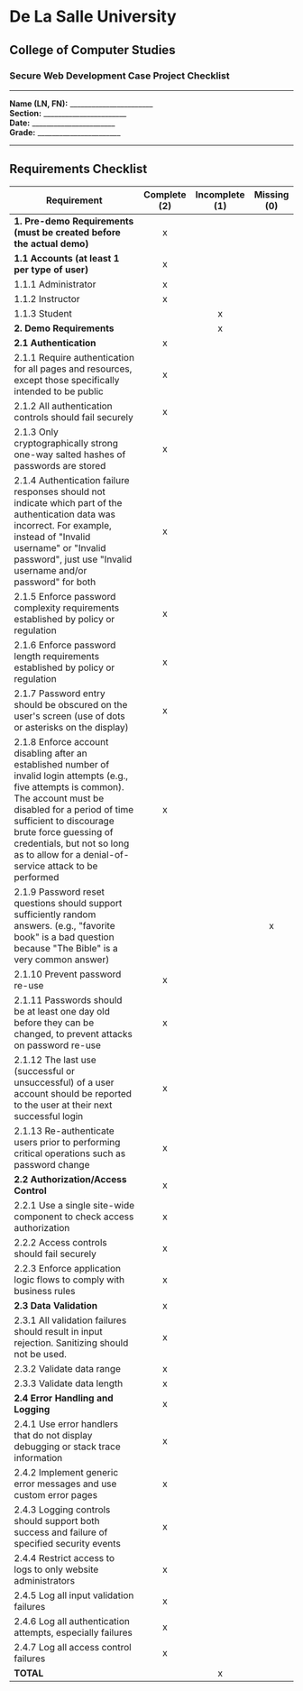 # De La Salle University
## College of Computer Studies
### Secure Web Development Case Project Checklist

---

**Name (LN, FN):** _______________________  
**Section:** _______________________  
**Date:** _______________________  
**Grade:** _______________________

---

## Requirements Checklist

| **Requirement** | **Complete (2)** | **Incomplete (1)** | **Missing (0)** |
|-----------------|:----------------:|:------------------:|:---------------:|
| **1. Pre-demo Requirements (must be created before the actual demo)** |x| | |
| **1.1 Accounts (at least 1 per type of user)** |x| | |
| 1.1.1 Administrator |x| | |
| 1.1.2 Instructor |x| | |
| 1.1.3 Student | |x| |
| **2. Demo Requirements** | |x| |
| **2.1 Authentication** |x| | |
| 2.1.1 Require authentication for all pages and resources, except those specifically intended to be public |x| | |
| 2.1.2 All authentication controls should fail securely |x| | |
| 2.1.3 Only cryptographically strong one-way salted hashes of passwords are stored |x| | |
| 2.1.4 Authentication failure responses should not indicate which part of the authentication data was incorrect. For example, instead of "Invalid username" or "Invalid password", just use "Invalid username and/or password" for both |x| | |
| 2.1.5 Enforce password complexity requirements established by policy or regulation |x| | |
| 2.1.6 Enforce password length requirements established by policy or regulation |x| | |
| 2.1.7 Password entry should be obscured on the user's screen (use of dots or asterisks on the display) |x| | |
| 2.1.8 Enforce account disabling after an established number of invalid login attempts (e.g., five attempts is common). The account must be disabled for a period of time sufficient to discourage brute force guessing of credentials, but not so long as to allow for a denial-of-service attack to be performed |x| | |
| 2.1.9 Password reset questions should support sufficiently random answers. (e.g., "favorite book" is a bad question because "The Bible" is a very common answer) | | |x|
| 2.1.10 Prevent password re-use |x| | |
| 2.1.11 Passwords should be at least one day old before they can be changed, to prevent attacks on password re-use |x| | |
| 2.1.12 The last use (successful or unsuccessful) of a user account should be reported to the user at their next successful login |x| | |
| 2.1.13 Re-authenticate users prior to performing critical operations such as password change |x| | |
| **2.2 Authorization/Access Control** |x| | |
| 2.2.1 Use a single site-wide component to check access authorization |x| | |
| 2.2.2 Access controls should fail securely |x| | |
| 2.2.3 Enforce application logic flows to comply with business rules |x| | |
| **2.3 Data Validation** |x| | |
| 2.3.1 All validation failures should result in input rejection. Sanitizing should not be used. |x| | |
| 2.3.2 Validate data range |x| | |
| 2.3.3 Validate data length |x| | |
| **2.4 Error Handling and Logging** |x| | |
| 2.4.1 Use error handlers that do not display debugging or stack trace information |x| | |
| 2.4.2 Implement generic error messages and use custom error pages |x| | |
| 2.4.3 Logging controls should support both success and failure of specified security events |x| | |
| 2.4.4 Restrict access to logs to only website administrators |x| | |
| 2.4.5 Log all input validation failures |x| | |
| 2.4.6 Log all authentication attempts, especially failures |x| | |
| 2.4.7 Log all access control failures |x| | |
| **TOTAL** | |x| |